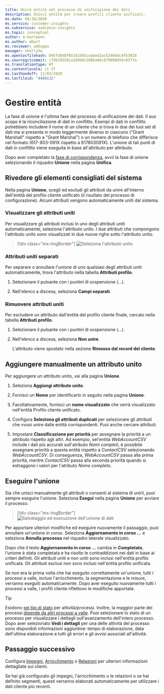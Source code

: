 ```yaml
---
title: Unire entità nel processo di unificazione dei dati
description: Unisci entità per creare profili cliente unificati.
ms.date: 04/16/2020
ms.service: customer-insights
ms.subservice: audience-insights
ms.topic: conceptual
author: m-hartmann
ms.author: mhart
ms.reviewer: adkuppa
manager: shellyha
ms.openlocfilehash: 045fd8d8f65161b91caabed2ac52494dc4fb3910
ms.sourcegitcommit: cf9b78559ca189d4c2086a66c879098d56c0377a
ms.translationtype: HT
ms.contentlocale: it-IT
ms.lasthandoff: 11/03/2020
ms.locfileid: "4406132"
---
```

# <a name="merge-entities"></a>Gestire entità

La fase di unione è l'ultima fase del processo di unificazione dei dati. Il suo scopo è la riconciliazione di dati in conflitto. Esempi di dati in conflitto potrebbero includere il nome di un cliente che si trova in due dei tuoi set di dati ma si presenta in modo leggermente diverso in ciascuno ("Grant Marshall" rispetto a "Grant Marshal") o un numero di telefono che differisce nel formato (617-803-091X rispetto a 617803091X). L'unione di tali punti di dati in conflitto viene eseguita in base all'attributo per attributo.

Dopo aver completato la [fase di corrispondenza](match-entities.md), avvii la fase di unione selezionando il riquadro **Unione** nella pagina **Unifica**.

## <a name="review-system-recommendations"></a>Rivedere gli elementi consigliati del sistema

Nella pagina **Unione**, scegli ed escludi gli attributi da unire all'interno dell'entità del profilo cliente unificato (il risultato del processo di configurazione). Alcuni attributi vengono automaticamente uniti dal sistema.

### <a name="view-merged-attributes"></a>Visualizzare gli attributi uniti

Per visualizzare gli attributi inclusi in uno degli attributi uniti automaticamente, seleziona l'attributo unito. I due attributi che compongono l'attributo unito sono visualizzati in due nuove righe sotto l'attributo unito.

> [!div class="mx-imgBorder"]
> ![Seleziona l'attributo unito](media/configure-data-merge-profile-attributes.png "Seleziona l'attributo unito")

### <a name="separate-merged-attributes"></a>Attributi uniti separati

Per separare o annullare l'unione di uno qualsiasi degli attributi uniti automaticamente, trova l'attributo nella tabella **Attributi profilo**.

1. Selezionare il pulsante con i puntini di sospensione (...).
  
2. Nell'elenco a discesa, seleziona **Campi separati**.

### <a name="remove-merged-attributes"></a>Rimuovere attributi uniti

Per escludere un attributo dall'entità del profilo cliente finale, cercalo nella tabella **Attributi profilo**.

1. Selezionare il pulsante con i puntini di sospensione (...).
  
2. Nell'elenco a discesa, seleziona **Non unire**.

   L'attributo viene spostato nella sezione **Rimosso dal record del cliente**.

## <a name="manually-add-a-merged-attribute"></a>Aggiungere manualmente un attributo unito

Per aggiungere un attributo unito, vai alla pagina **Unione**.

1. Seleziona **Aggiungi attributo unito**.

2. Fornisci un **Nome** per identificarlo in seguito nella pagina **Unione**.

3. Facoltativamente, fornisci un **nome visualizzato** che verrà visualizzato nell'entità Profilo cliente unificato.

4. Configura **Seleziona gli attributi duplicati** per selezionare gli attributi che vvuoi unire dalle entità corrispondenti. Puoi anche cercare attributi.

5. Impostare **Classificazione per priorità** per assegnare la priorità a un attributo rispetto agli altri. Ad esempio, sel'entità *WebAccountCSV* include i dati più accurati sull'atributo *Nomi completi*, è possibile assegnare priorità a questa entità rispetto a *ContactCSV* selezionando *WebAccountCSV*. Di conseguenza, *WebAccountCSV* passa alla prima priorità, mentre *ContactCSV* passa alla seconda priorità quando si estraggono i valori per l'atributo *Nome completo*.

## <a name="run-your-merge"></a>Eseguire l'unione

Sia che unisci manualmente gli attributi o consenti al sistema di unirli, puoi sempre eseguire l'unione. Seleziona **Esegui** nella pagina **Unione** per avviare il processo.

> [!div class="mx-imgBorder"]
> ![Salvataggio ed esecuzione dell'unione di dati](media/configure-data-merge-save-run.png "Salvataggio ed esecuzione dell'unione di dati")

Per apportare ulteriori modifiche ed eseguire nuovamente il passaggio, puoi annullare un'unione in corso. Seleziona **Aggiornamento in corso ...** e seleziona **Annulla processo** nel riquadro laterale visualizzato.

Dopo che il testo **Aggiornamento in corso ...** cambia in **Completato**, l'unione è stata completata e ha risolto le contraddizioni nei dati in base ai criteri definiti. Gli attributi uniti e non uniti sono inclusi nell'entità profilo unificata. Gli attributi esclusi non sono inclusi nell'entità profilo unificata.

Se non era la prima volta che hai eseguito correttamente un'unione, tutti i processi a valle, inclusi l'arricchimento, la segmentazione e le misure, verranno eseguiti automaticamente. Dopo aver eseguito nuovamente tutti i processi a valle, i profili cliente riflettono le modifiche apportate.

> [!TIP]
> Esistono [sei tipi di stato](system.md#status-types) per attività/processi. Inoltre, la maggior parte dei processi [dipende da altri processi a valle](system.md#refresh-policies). Puoi selezionare lo stato di un processo per visualizzare i dettagli sull'avanzamento dell'intero processo. Dopo aver selezionato **Vedi i dettagli** per una delle attività del processo sono disponibili informazioni aggiuntive: tempo di elaborazione, data dell'ultima elaborazione e tutti gli errori e gli avvisi associati all'attività.

## <a name="next-step"></a>Passaggio successivo

Configura [Impegni](activities.md), [Arricchimento](enrichment-microsoft-graph.md) o [Relazioni](relationships.md) per ulteriori informazioni dettagliate sui clienti.

Se hai già configurato gli impegni, l'arricchimento o le relazioni o se hai definito segmenti, questi verranno elaborati automaticamente per utilizzare i dati cliente più recenti.


